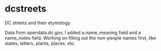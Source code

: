 # dcstreets
DC streets and their etymology

Data from opendata.dc.gov, I added a name_meaning field and a name_notes field. Working on filling out the non-people names first, like states, letters, plants, places, etc.
